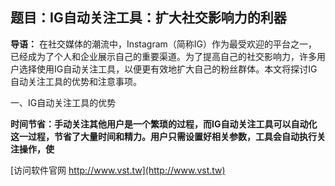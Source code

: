 ## **题目：IG自动关注工具：扩大社交影响力的利器**

**导语：**
在社交媒体的潮流中，Instagram（简称IG）作为最受欢迎的平台之一，已经成为了个人和企业展示自己的重要渠道。为了提高自己的社交影响力，许多用户选择使用IG自动关注工具，以便更有效地扩大自己的粉丝群体。本文将探讨IG自动关注工具的优势和注意事项。

一、IG自动关注工具的优势

**时间节省：手动关注其他用户是一个繁琐的过程，而IG自动关注工具可以自动化这一过程，节省了大量时间和精力。用户只需设置好相关参数，工具会自动执行关注操作，使**


[访问软件官网 http://www.vst.tw](http://www.vst.tw)
